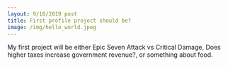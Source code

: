 ```yaml
---
layout: 9/10/2019 post
title: First profile project should be?
image: /img/hello_world.jpeg
---
```

My first project will be either Epic Seven Attack vs Critical Damage, Does higher taxes increase government revenue?, or something about food.
